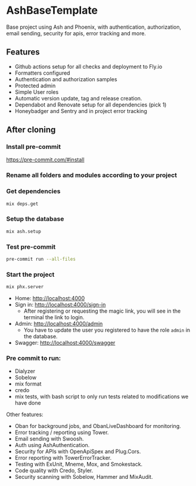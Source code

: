 # AshBaseTemplate

Base project using Ash and Phoenix, with authentication, authorization, email sending, security for apis, error tracking and more.

## Features

- Github actions setup for all checks and deployment to Fly.io
- Formatters configured
- Authentication and authorization samples
- Protected admin
- Simple User roles
- Automatic version update, tag and release creation.
- Dependabot and Renovate setup for all dependencies (pick 1)
- Honeybadger and Sentry and in project error tracking

## After cloning

### Install pre-commit

<https://pre-commit.com/#install>

### Rename all folders and modules according to your project

### Get dependencies

```bash
mix deps.get
```

### Setup the database

```bash
mix ash.setup
```

### Test pre-commit

```bash
pre-commit run --all-files
```

### Start the project

```bash
mix phx.server
```

- Home: <http://localhost:4000>
- Sign in: <http://localhost:4000/sign-in>
  - After registering or requesting the magic link, you will see in the terminal the link to login.
- Admin: <http://localhost:4000/admin>
  - You have to update the user you registered to have the role `admin` in the database.
- Swagger: <http://localhost:4000/swagger>

### Pre commit to run:

- Dialyzer
- Sobelow
- mix format
- credo
- mix tests, with bash script to only run tests related to modifications we have done

Other features:

- Oban for background jobs, and ObanLiveDashboard for monitoring.
- Error tracking / reporting using Tower.
- Email sending with Swoosh.
- Auth using AshAuthentication.
- Security for APIs with OpenApiSpex and Plug.Cors.
- Error reporting with TowerErrorTracker.
- Testing with ExUnit, Mneme, Mox, and Smokestack.
- Code quality with Credo, Styler.
- Security scanning with Sobelow, Hammer and MixAudit.
